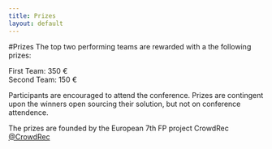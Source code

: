 ```yaml
---
title: Prizes
layout: default
---
```

#Prizes
The top two performing teams are rewarded with a the following prizes:

First Team: 350 €
<br/>
Second Team: 150 €

<p>Participants are encouraged to attend the conference.  Prizes are contingent upon the winners open sourcing their solution, but not on conference attendence.
</p>

<p>
The prizes are founded by the European 7th FP project CrowdRec <a href="https://twitter.com/CrowdRec">@CrowdRec</a> 
</p>
